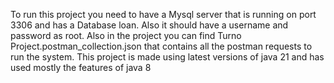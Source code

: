 To run this project you need to have a Mysql server that is running on port 3306 and has a Database loan. Also it should have a username and password as root. Also in the project you can find Turno Project.postman_collection.json that contains all the postman requests to run the system. This project is made using latest versions of java 21 and has used mostly the features of java 8

